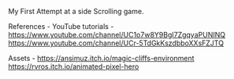 My First Attempt at a side Scrolling game.

References -
YouTube tutorials - 
https://www.youtube.com/channel/UC1o7w8Y9BgI7ZgqyaPUNINQ
https://www.youtube.com/channel/UCr-5TdGkKszdbboXXsFZJTQ

Assets -
https://ansimuz.itch.io/magic-cliffs-environment
https://rvros.itch.io/animated-pixel-hero

